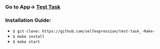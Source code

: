 ### Go to App-> [Test Task]()

### Installation Guide:

* ```$ git clone: https://github.com/selfexpression/test-task_-Make-```
* ```$ make install```
* ```$ make start```